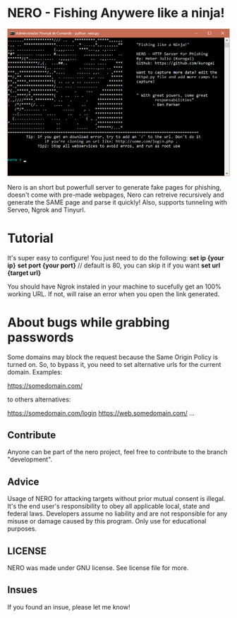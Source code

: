 # NERO - Fishing Anywere like a ninja!

<p align="center"> 
    <img src="/images/main.png">
</p>

Nero is an short but powerfull server to generate fake pages for phishing, doesn't come with pre-made webpages, Nero can retreive recursively and generate the SAME page and parse it quickly! Also, supports tunneling with Serveo, Ngrok and Tinyurl.

# Tutorial

It's super easy to configure! You just need to do the following:
<strong>set ip {your ip}</strong>
<strong>set port {your port}</strong> // default is 80, you can skip it if you want
<strong>set url {target url}</strong> 

You should have Ngrok instaled in your machine to sucefully get an 100% working URL. If not, will raise an error when you open the link generated.

# About bugs while grabbing passwords

Some domains may block the request because the Same Origin Policy is turned on. So, to bypass it, you need to set alternative urls for the current domain.
Examples:

https://somedomain.com/ 

to others alternatives: 

https://somedomain.com/login
https://web.somedomain.com/
...

## Contribute

Anyone can be part of the nero project, feel free to contribute to the branch "development".

## Advice

Usage of NERO for attacking targets without prior mutual consent is illegal. It's the end user's responsibility to obey all applicable local, state and federal laws. Developers assume no liability and are not responsible for any misuse or damage caused by this program. Only use for educational purposes.

## LICENSE

NERO was made under GNU license. See license file for more.

## Insues

If you found an insue, please let me know!
